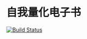 # 自我量化电子书 

[![Build Status](https://travis-ci.com/bestony/self-quantification.svg?branch=master)](https://travis-ci.com/bestony/self-quantification)
